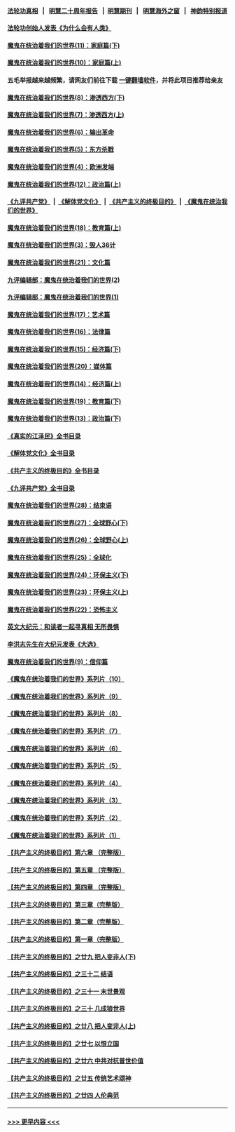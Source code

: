 #### [法轮功真相](https://github.com/gfw-breaker/truth/blob/master/README.md?t=0) &nbsp;&nbsp;|&nbsp;&nbsp; [明慧二十周年报告](https://github.com/gfw-breaker/mh-reports/blob/master/README.md?t=0) &nbsp;&nbsp;|&nbsp;&nbsp;[明慧期刊](https://github.com/gfw-breaker/mh-qikan) &nbsp;&nbsp;|&nbsp;&nbsp; [明慧海外之窗](https://github.com/gfw-breaker/mh-news/blob/master/README.md?t=0) &nbsp;&nbsp;|&nbsp;&nbsp; [神韵特别报道](https://github.com/gfw-breaker/mh-news/blob/master/shenyun.md?t=0)
#### [法轮功创始人发表《为什么会有人类》](../pages/nsc422/n13912117.md?t=03110043) 
#### [魔鬼在统治着我们的世界(11)：家庭篇(下)](../pages/nsc422/n10440961.md?t=03110043) 
#### [魔鬼在统治着我们的世界(10)：家庭篇(上)](../pages/nsc422/n10435448.md?t=03110043) 
#### 五毛举报越来越频繁，请网友们前往下载 [一键翻墙软件](https://github.com/gfw-breaker/ssr-accounts)，并将此项目推荐给亲友
#### [魔鬼在统治着我们的世界(8)：渗透西方(下)](../pages/nsc422/n10429603.md?t=03110043) 
#### [魔鬼在统治着我们的世界(7)：渗透西方(上)](../pages/nsc422/n10426013.md?t=03110043) 
#### [魔鬼在统治着我们的世界(6)：输出革命](../pages/nsc422/n10421536.md?t=03110043) 
#### [魔鬼在统治着我们的世界(5)：东方杀戮](../pages/nsc422/n10417707.md?t=03110043) 
#### [魔鬼在统治着我们的世界(4)：欧洲发端](../pages/nsc422/n10414890.md?t=03110043) 
#### [魔鬼在统治着我们的世界(12)：政治篇(上)](../pages/nsc422/n10444576.md?t=03110043) 
#### [《九评共产党》](https://github.com/begood0513/9ping.md/blob/master/README.md) &nbsp;|&nbsp; [《解体党文化》](../../../../jtdwh.md/blob/master/README.md)  &nbsp;|&nbsp; [《共产主义的终极目的》](../../../../gczydzjmd.md/blob/master/README.md) &nbsp;|&nbsp; [《魔鬼在统治我们的世界》](../../../../mgztzwmdsj.md/blob/master/README.md) 
#### [魔鬼在统治着我们的世界(18)：教育篇(上)](../pages/nsc422/n10526970.md?t=03110043) 
#### [魔鬼在统治着我们的世界(3)：毁人36计](../pages/nsc422/n10411583.md?t=03110043) 
#### [魔鬼在统治着我们的世界(21)：文化篇](../pages/nsc422/n10597706.md?t=03110043) 
#### [九评编辑部：魔鬼在统治着我们的世界(2)](../pages/nsc422/n10410036.md?t=03110043) 
#### [九评编辑部：魔鬼在统治着我们的世界(1)](../pages/nsc422/n10406825.md?t=03110043) 
#### [魔鬼在统治着我们的世界(17)：艺术篇](../pages/nsc422/n10499093.md?t=03110043) 
#### [魔鬼在统治着我们的世界(16)：法律篇](../pages/nsc422/n10485969.md?t=03110043) 
#### [魔鬼在统治着我们的世界(15)：经济篇(下)](../pages/nsc422/n10469975.md?t=03110043) 
#### [魔鬼在统治着我们的世界(20)：媒体篇](../pages/nsc422/n10586579.md?t=03110043) 
#### [魔鬼在统治着我们的世界(14)：经济篇(上)](../pages/nsc422/n10457370.md?t=03110043) 
#### [魔鬼在统治着我们的世界(19)：教育篇(下)](../pages/nsc422/n10564808.md?t=03110043) 
#### [魔鬼在统治着我们的世界(13)：政治篇(下)](../pages/nsc422/n10448270.md?t=03110043) 
#### [《真实的江泽民》全书目录](../pages/nsc422/n13721399.md?t=03110043) 
#### [《解体党文化》全书目录](../pages/nsc422/n13721157.md?t=03110043) 
#### [《共产主义的终极目的》全书目录](../pages/nsc422/n13721048.md?t=03110043) 
#### [《九评共产党》全书目录](../pages/nsc422/n13708085.md?t=03110043) 
#### [魔鬼在统治着我们的世界(28)：结束语](../pages/nsc422/n10936246.md?t=03110043) 
#### [魔鬼在统治着我们的世界(27)：全球野心(下)](../pages/nsc422/n10928319.md?t=03110043) 
#### [魔鬼在统治着我们的世界(26)：全球野心(上)](../pages/nsc422/n10900318.md?t=03110043) 
#### [魔鬼在统治着我们的世界(25)：全球化](../pages/nsc422/n10788205.md?t=03110043) 
#### [魔鬼在统治着我们的世界(24)：环保主义(下)](../pages/nsc422/n10695307.md?t=03110043) 
#### [魔鬼在统治着我们的世界(23)：环保主义(上)](../pages/nsc422/n10688613.md?t=03110043) 
#### [魔鬼在统治着我们的世界(22)：恐怖主义](../pages/nsc422/n10614727.md?t=03110043) 
#### [英文大纪元：和读者一起寻真相 无所畏惧](../pages/nsc422/n12542027.md?t=03110043) 
#### [李洪志先生在大纪元发表《大选》](../pages/nsc422/n12534746.md?t=03110043) 
#### [魔鬼在统治着我们的世界(9)：信仰篇](../pages/nsc422/n10432159.md?t=03110043) 
#### [《魔鬼在统治着我们的世界》系列片（10）](../pages/nsc422/n12292670.md?t=03110043) 
#### [《魔鬼在统治着我们的世界》系列片（9）](../pages/nsc422/n12290859.md?t=03110043) 
#### [《魔鬼在统治着我们的世界》系列片（8）](../pages/nsc422/n12287445.md?t=03110043) 
#### [《魔鬼在统治着我们的世界》系列片（7）](../pages/nsc422/n12283425.md?t=03110043) 
#### [《魔鬼在统治着我们的世界》系列片（6）](../pages/nsc422/n12282314.md?t=03110043) 
#### [《魔鬼在统治着我们的世界》系列片（5）](../pages/nsc422/n12281419.md?t=03110043) 
#### [《魔鬼在统治着我们的世界》系列片（4）](../pages/nsc422/n12274024.md?t=03110043) 
#### [《魔鬼在统治着我们的世界》系列片（3）](../pages/nsc422/n12271322.md?t=03110043) 
#### [《魔鬼在统治着我们的世界》系列片（2）](../pages/nsc422/n12269049.md?t=03110043) 
#### [《魔鬼在统治着我们的世界》系列片（1）](../pages/nsc422/n12267575.md?t=03110043) 
#### [【共产主义的终极目的】第六章 （完整版）](../pages/nsc422/n11428913.md?t=03110043) 
#### [【共产主义的终极目的】第五章 （完整版）](../pages/nsc422/n11428912.md?t=03110043) 
#### [【共产主义的终极目的】第四章 （完整版）](../pages/nsc422/n11428907.md?t=03110043) 
#### [【共产主义的终极目的】第三章（完整版）](../pages/nsc422/n11428848.md?t=03110043) 
#### [【共产主义的终极目的】第二章（完整版）](../pages/nsc422/n11428831.md?t=03110043) 
#### [【共产主义的终极目的】第一章（完整版）](../pages/nsc422/n11417651.md?t=03110043) 
#### [【共产主义的终极目的】之廿九 把人变非人(下)](../pages/nsc422/n11344140.md?t=03110043) 
#### [【共产主义的终极目的】之三十二 结语](../pages/nsc422/n11360535.md?t=03110043) 
#### [【共产主义的终极目的】之三十一 末世景观](../pages/nsc422/n11351129.md?t=03110043) 
#### [【共产主义的终极目的】之三十 几成狼世界](../pages/nsc422/n11348280.md?t=03110043) 
#### [【共产主义的终极目的】之廿八 把人变非人(上)](../pages/nsc422/n11340492.md?t=03110043) 
#### [【共产主义的终极目的】之廿七 以恨立国](../pages/nsc422/n11336944.md?t=03110043) 
#### [【共产主义的终极目的】之廿六 中共对抗普世价值](../pages/nsc422/n11324785.md?t=03110043) 
#### [【共产主义的终极目的】之廿五 传统艺术颂神](../pages/nsc422/n11296396.md?t=03110043) 
#### [【共产主义的终极目的】之廿四 人伦典范](../pages/nsc422/n11296397.md?t=03110043) 

----
#### [ >>> 更早内容 <<< ](../indexes/nsc422-earlier.md)
